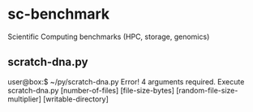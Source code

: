 sc-benchmark
============

Scientific Computing benchmarks (HPC, storage, genomics)


scratch-dna.py
--------------

 user@box:$ ~/py/scratch-dna.py
 Error! 4 arguments required. 
 Execute scratch-dna.py [number-of-files] [file-size-bytes]  [random-file-size-multiplier] [writable-directory]
